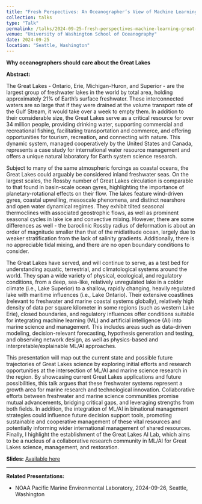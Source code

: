 ```yaml
---
title: "Fresh Perspectives: An Oceanographer’s View of Machine Learning in Great Lakes Science"
collection: talks
type: "Talk"
permalink: /talks/2024-09-25-fresh-perspectives-machine-learning-great-lakes
venue: "University of Washington School of Oceanography"
date: 2024-09-25
location: "Seattle, Washington"
---
```


**Why oceanographers should care about the Great Lakes**

**Abstract:**

The Great Lakes - Ontario, Erie, Michigan-Huron, and Superior - are the largest group of freshwater lakes in the world by total area, holding approximately 21% of Earth’s surface freshwater. These interconnected waters are so large that if they were drained at the volume transport rate of the Gulf Stream, it would take over a week to empty them. In addition to their considerable size, the Great Lakes serve as a critical resource for over 34 million people, providing drinking water, supporting commercial and recreational fishing, facilitating transportation and commerce, and offering opportunities for tourism, recreation, and connecting with nature. This dynamic system, managed cooperatively by the United States and Canada, represents a case study for international water resource management and offers a unique natural laboratory for Earth system science research.

Subject to many of the same atmospheric forcings as coastal oceans, the Great Lakes could arguably be considered inland freshwater seas. On the largest scales, the Rossby number of Great Lakes circulation is comparable to that found in basin-scale ocean gyres, highlighting the importance of planetary-rotational effects on their flow. The lakes feature wind-driven gyres, coastal upwelling, mesoscale phenomena, and distinct nearshore and open water dynamical regimes. They exhibit tilted seasonal thermoclines with associated geostrophic flows, as well as prominent seasonal cycles in lake ice and convective mixing. However, there are some differences as well - the baroclinic Rossby radius of deformation is about an order of magnitude smaller than that of the midlatitude ocean, largely due to weaker stratification from the lack of salinity gradients. Additionally, there is no appreciable tidal mixing, and there are no open boundary conditions to consider.

The Great Lakes have served, and will continue to serve, as a test bed for understanding aquatic, terrestrial, and climatological systems around the world. They span a wide variety of physical, ecological, and regulatory conditions, from a deep, sea-like, relatively unregulated lake in a colder climate (i.e., Lake Superior) to a shallow, rapidly changing, heavily regulated lake with maritime influences (i.e., Lake Ontario). Their extensive coastlines (relevant to freshwater and marine coastal systems globally), relatively high density of data per square kilometer in some regions (such as western Lake Erie), closed boundaries, and regulatory influences offer conditions suitable for integrating machine learning (ML) and artificial intelligence (AI) into marine science and management. This includes areas such as data-driven modeling, decision-relevant forecasting, hypothesis generation and testing, and observing network design, as well as physics-based and interpretable/explainable ML/AI approaches.

This presentation will map out the current state and possible future trajectories of Great Lakes science by exploring initial efforts and research opportunities at the intersection of ML/AI and marine science research in the region. By showcasing current Great Lakes applications and future possibilities, this talk argues that these freshwater systems represent a growth area for marine research and technological innovation. Collaborative efforts between freshwater and marine science communities promise mutual advancements, bridging critical gaps, and leveraging strengths from both fields. In addition, the integration of ML/AI in binational management strategies could influence future decision support tools, promoting sustainable and cooperative management of these vital resources and potentially informing wider international management of shared resources. Finally, I highlight the establishment of the Great Lakes AI Lab, which aims to be a nucleus of a collaborative research community in ML/AI for Great Lakes science, management, and restoration.

**Slides:** [Available here](https://danijonesocean.github.io/files/NOAA-PMEL-GreatLakesTalk.pdf)

---

**Related Presentations:**
- NOAA Pacific Marine Environmental Laboratory, 2024-09-26, Seattle, Washington
